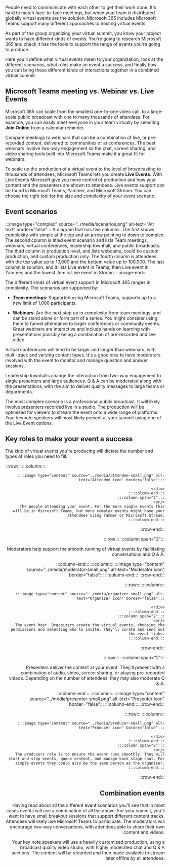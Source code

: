 People need to communicate with each other to get their work done. It's hard to match face-to-face meetings, but when your team is distributed globally virtual events are the solution. Microsoft 365 includes Microsoft Teams support many different approaches to hosting virtual events.

As part of the group organizing your virtual summit, you know your project wants to have different kinds of events. You're going to research Microsoft 365 and check it has the tools to support the range of events you're going to produce.

Here you'll define what virtual events mean to your organization, look at the different scenarios, what roles make an event a success, and finally how you can bring these different kinds of interactions together in a combined virtual summit.

## Microsoft Teams meeting vs. Webinar vs. Live Events

Microsoft 365 can scale from the smallest one-to-one video call, to a large-scale public broadcast with one to many thousands of attendees. For example, you can easily meet everyone in your team virtually by selecting **Join Online** from a calendar reminder.

Compare meetings to webinars that can be a combination of live, or pre-recorded content, delivered to communities or at conferences. The best webinars involve two-way engagement so the chat, screen sharing, and video sharing tools built into Microsoft Teams make it a great fit for webinars.

To scale up the production of a virtual event to the level of broadcasting to thousands of attendees, Microsoft Teams lets you create **Live Events**. With Live Events Microsoft give you more control of production and how your content and the presenters are shown to attendees. Live events support can be found in Microsoft Teams, Yammer, and Microsoft Stream. You can choose the right tool for the size and complexity of your event scenario.

## Event scenarios

:::image type="complex" source="../media/scenarios.png" alt-text="Alt text" border="false":::
A diagram that has five columns. The first shows complexity with simple at the top and an arrow pointing to down to complex. The second column is titled event scenario and lists Team meetings, webinars, virtual conferences, leadership townhall, and public broadcasts. The third column is production level, and lists webcams, could be custom production, and custom production only. The fourth column is attendees with the top value up to 10,000 and the bottom value up to 100,000. The last column is solution, and it lists Live event in Teams, then Live event in Yammer, and the lowest item is Live event in Stream.
:::image-end:::

The different kinds of virtual event support in Microsoft 365 ranges in complexity. The scenarios are supported by:


- **Team meetings**: Supported using Microsoft Teams, supports up to a new limit of 1,000 participants.

- **Webinars**: Are the next step up in complexity from team meetings, and can be stand alone or form part of a series. You might consider using them to funnel attendance to larger conferences or community events. Great webinars are interactive and include hands on learning with presentations possibly being a combination of pre-recorded and live video.

Virtual conferences will tend to be larger and longer than webinars, with multi-track and varying content types. It's a good idea to have moderators involved with the event to monitor and manage question and answer sessions.

Leadership townhalls change the interaction from two-way engagement to single presenters and large audiences. Q & A can be moderated along with the presentations, with the aim to deliver quality messages to large teams or departments.

The most complex scenario is a professional public broadcast. It will likely involve presenters recorded live in a studio. The production will be optimized for viewers to stream the event onto a wide range of platforms. Your keynote speakers will most likely present at your summit using one of the Live Event options.

## Key roles to make your event a success

The kind of virtual events you're producing will dictate the number and types of roles you need to fill.

:::row:::
    :::column:::
        <div align="right">

        :::image type="content" source="../media/attendee-small.png" alt-text="Attendee icon" border="false":::

        </div>
    :::column-end:::
    :::column span="2":::
        <br/>
        The people attending your event. For the more simple events this will be in Microsoft Teams, but more complex events might have your attendees using Yammer or Microsoft Stream.
    :::column-end:::
:::row-end:::

:::row:::
    :::column span="2":::
        <br/>
        <p align="right">Moderators help support the smooth running of virtual events by facilitating conversations and Q & A. </p>
    :::column-end:::
    :::column:::
        :::image type="content" source="../media/moderator-small.png" alt-text="Moderator icon" border="false":::
    :::column-end:::
:::row-end:::

:::row:::
    :::column:::
        <div align="right">

        :::image type="content" source="../media/organizer-small.png" alt-text="Organizer icon" border="false":::

        </div>
    :::column-end:::
    :::column span="2":::
        <br/>
        The event host. Organizers create the virtual events, choosing the permissions and selecting who to invite. They'll curate and send out the event links.
    :::column-end:::
:::row-end:::

:::row:::
    :::column span="2":::
        <br/>
        <p align="right">Presenters deliver the content at your event. They'll present with a combination of audio, video, screen sharing, or playing pre-recorded videos. Depending on the number of attendees, they may also moderate Q & A.</p>
    :::column-end:::
    :::column:::
        :::image type="content" source="../media/presenter-small.png" alt-text="Presenter icon" border="false":::
    :::column-end:::
:::row-end:::

:::row:::
    :::column:::
        <div align="right">

        :::image type="content" source="../media/producer-small.png" alt-text="Producer icon" border="false":::

        </div>
    :::column-end:::
    :::column span="2":::
        <br/>
        The producers role is to ensure the event runs smoothly. They will start and stop events, queue content, and manage back stage chat. For simple events they could also be the same person as the organizer.
    :::column-end:::
:::row-end:::

## Combination events

Having read about all the different event scenarios you'll see that in most cases events will use a combination of all the above. For your summit, you'll want to have small breakout sessions that support different content tracks. Attendees will likely use Microsoft Teams to participate. The moderators will encourage two-way conversations, with attendees able to share their own content and videos.

Your key note speakers will use a heavily customized production, using a broadcast quality video studio, with highly moderated chat and Q & A sections. The content will be recorded and then made available to stream later offline by all attendees.
